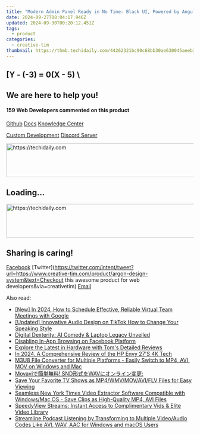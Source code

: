 ```yaml
---
title: "Modern Admin Panel Ready in No Time: Black UI, Powered by Angular + Bootstrap 4 | Designed at CreativeTim"
date: 2024-09-27T08:04:17.946Z
updated: 2024-09-30T00:20:12.451Z
tags:
  - product
categories:
  - creative-tim
thumbnail: https://thmb.techidaily.com/44262321bc90c68bb30ae630045aeeb3d770e257348f6459d0e721b586277723.jpg
---
```


## \[Y - (-3) = 0(X - 5) \

## We are here to help you!

#### 159 Web Developers commented on this product

[Github](https://github.com/creativetimofficial/argon-design-system) [Docs](https://tools.techidaily.com/creative-tim/products/) [Knowledge Center](https://tools.techidaily.com/creative-tim/products/) 

[Custom Development](https://tools.techidaily.com/creative-tim/products/) [Discord Server](https://discord.com/invite/FhCJCaHdQa) 

<!-- affiliate ads begin -->
<a href="https://ephamedtechinc.pxf.io/c/5597632/2137209/26400" target="_top" id="2137209">
  <img src="//a.impactradius-go.com/display-ad/26400-2137209" border="0" alt="https://techidaily.com" width="728" height="90"/>
</a>
<img height="0" width="0" src="https://ephamedtechinc.pxf.io/i/5597632/2137209/26400" style="position:absolute;visibility:hidden;" border="0" />
<!-- affiliate ads end -->

## Loading...

<!-- affiliate ads begin -->
<a href="https://appsumo.8odi.net/c/5597632/2037319/7443" target="_top" id="2037319">
  <img src="//a.impactradius-go.com/display-ad/7443-2037319" border="0" alt="https://techidaily.com" width="728" height="90"/>
</a>
<img height="0" width="0" src="https://appsumo.8odi.net/i/5597632/2037319/7443" style="position:absolute;visibility:hidden;" border="0" />
<!-- affiliate ads end -->

## Sharing is caring!

[Facebook](https://www.facebook.com/sharer/sharer.php?u=https://www.creative-tim.com/product/argon-design-system?src=sdkpreparse) [Twitter](https://twitter.com/intent/tweet?url=https://www.creative-tim.com/product/argon-design-system&text=Checkout this awesome product for web developers&via=creativetim) [Email](https://tools.techidaily.com/creative-tim/products/)

<ins class="adsbygoogle"
     style="display:block"
     data-ad-format="autorelaxed"
     data-ad-client="ca-pub-7571918770474297"
     data-ad-slot="1223367746"></ins>

<ins class="adsbygoogle"
     style="display:block"
     data-ad-client="ca-pub-7571918770474297"
     data-ad-slot="8358498916"
     data-ad-format="auto"
     data-full-width-responsive="true"></ins>

<span class="atpl-alsoreadstyle">Also read:</span>
<div><ul>
<li><a href="https://screen-activity-recording.techidaily.com/new-in-2024-how-to-schedule-effective-reliable-virtual-team-meetings-with-google/"><u>[New] In 2024, How to Schedule Effective, Reliable Virtual Team Meetings with Google</u></a></li>
<li><a href="https://tiktok-video-recordings.techidaily.com/updated-innovative-audio-design-on-tiktok-how-to-change-your-speaking-style/"><u>[Updated] Innovative Audio Design on TikTok How to Change Your Speaking Style</u></a></li>
<li><a href="https://tech-savvy.techidaily.com/digital-dexterity-ai-comedy-and-laptop-legacy-unveiled/"><u>Digital Dexterity: AI Comedy & Laptop Legacy Unveiled</u></a></li>
<li><a href="https://facebook.techidaily.com/disabling-in-app-browsing-on-facebook-platform/"><u>Disabling In-App Browsing on Facebook Platform</u></a></li>
<li><a href="https://hardware-tips.techidaily.com/explore-the-latest-in-hardware-with-toms-detailed-reviews/"><u>Explore the Latest in Hardware with Tom's Detailed Reviews</u></a></li>
<li><a href="https://extra-lessons.techidaily.com/in-2024-a-comprehensive-review-of-the-hp-envy-27s-4k-tech/"><u>In 2024, A Comprehensive Review of the HP Envy 27'S 4K Tech</u></a></li>
<li><a href="https://fox-web3.techidaily.com/m3u8-file-converter-for-multiple-platforms-easily-switch-to-mp4-avi-mov-on-windows-and-mac/"><u>M3U8 File Converter for Multiple Platforms - Easily Switch to MP4, AVI, MOV on Windows and Mac</u></a></li>
<li><a href="https://some-knowledge.techidaily.com/movavi-sndwav/"><u>Movaviで簡単無料! SND形式をWAVにオンライン変更:</u></a></li>
<li><a href="https://fox-web3.techidaily.com/save-your-favorite-tv-shows-as-mp4wmvmovaviflv-files-for-easy-viewing/"><u>Save Your Favorite TV Shows as MP4/WMV/MOV/AVI/FLV Files for Easy Viewing</u></a></li>
<li><a href="https://fox-web3.techidaily.com/seamless-new-york-times-video-extractor-software-compatible-with-windowsmac-os-save-clips-as-high-quality-mp4-avi-files/"><u>Seamless New York Times Video Extractor Software Compatible with Windows/Mac OS - Save Clips as High-Quality MP4, AVI Files</u></a></li>
<li><a href="https://fox-web3.techidaily.com/speedyview-streams-instant-access-to-complimentary-vids-and-elite-video-library/"><u>SpeedyView Streams: Instant Access to Complimentary Vids & Elite Video Library</u></a></li>
<li><a href="https://fox-web3.techidaily.com/streamline-podcast-listening-by-transforming-to-multiple-videoaudio-codes-like-avi-wav-aac-for-windows-and-macos-users/"><u>Streamline Podcast Listening by Transforming to Multiple Video/Audio Codes Like AVI, WAV, AAC for Windows and macOS Users</u></a></li>
</ul></div>

